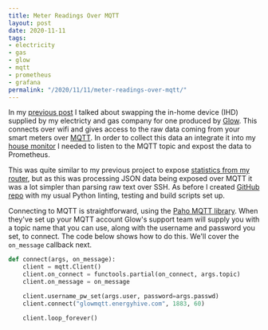 ```yaml
---
title: Meter Readings Over MQTT
layout: post
date: 2020-11-11
tags:
- electricity
- gas
- glow
- mqtt
- prometheus
- grafana
permalink: "/2020/11/11/meter-readings-over-mqtt/"
---
```

In my [previous post](/2020/11/04/glow-bright/) I talked about swapping the in-home device (IHD)
supplied by my electricty and gas company for one produced by [Glow](https://shop.glowmarkt.com/).
This connects over wifi and gives access to the raw data coming from your smart meters over [MQTT](https://mqtt.org/).
In order to collect this data an integrate it into my
[house monitor](https://www.theandrewwilkinson.com/2020/10/14/house-measurements/) I needed to listen to the MQTT
topic and expost the data to Prometheus.

This was quite similar to my previous project to expose [statistics from my router](
https://www.theandrewwilkinson.com/2020/10/21/router-stats-to-prometheus/), but as this was processing
JSON data being exposed over MQTT it was a lot simpler than parsing raw text over SSH. As before I created
[GitHub repo](https://github.com/andrewjw/glowprom) with my usual Python linting, testing and build scripts set up.

Connecting to MQTT is straightforward, using the [Paho MQTT library](https://pypi.org/project/paho-mqtt/). When they've
set up your MQTT account Glow's support team will supply you with a topic name that you can use, along with the username
and password you set, to connect. The code below shows how to do this. We'll cover the `on_message` callback next.
<!--more-->

```python
def connect(args, on_message):
    client = mqtt.Client()
    client.on_connect = functools.partial(on_connect, args.topic)
    client.on_message = on_message

    client.username_pw_set(args.user, password=args.passwd)
    client.connect("glowmqtt.energyhive.com", 1883, 60)

    client.loop_forever()
```

